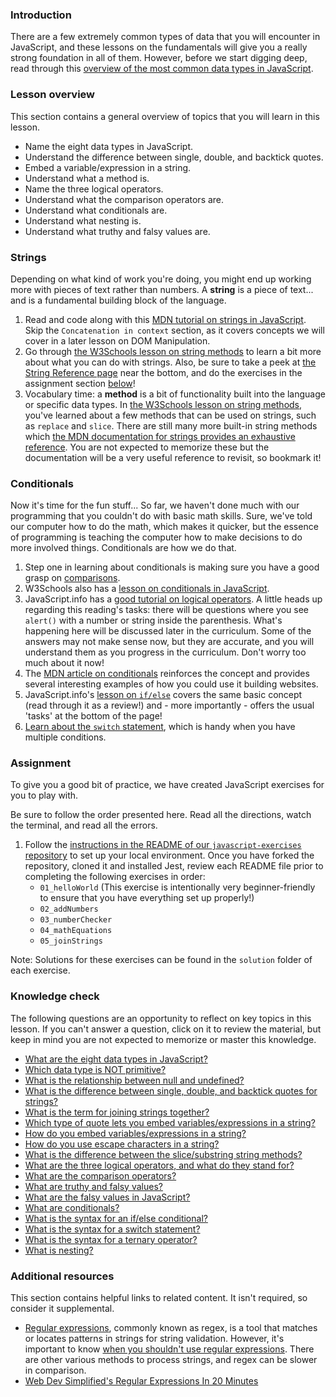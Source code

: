 ### Introduction

There are a few extremely common types of data that you will encounter in JavaScript, and these lessons on the fundamentals will give you a really strong foundation in all of them. However, before we start digging deep, read through this [overview of the most common data types in JavaScript](http://javascript.info/types).

### Lesson overview

This section contains a general overview of topics that you will learn in this lesson.

- Name the eight data types in JavaScript.
- Understand the difference between single, double, and backtick quotes.
- Embed a variable/expression in a string.
- Understand what a method is.
- Name the three logical operators.
- Understand what the comparison operators are.
- Understand what conditionals are.
- Understand what nesting is.
- Understand what truthy and falsy values are.

### Strings

Depending on what kind of work you're doing, you might end up working more with pieces of text rather than numbers. A **string** is a piece of text... and is a fundamental building block of the language.

1. Read and code along with this [MDN tutorial on strings in JavaScript](https://developer.mozilla.org/en-US/docs/Learn/JavaScript/First_steps/Strings). Skip the `Concatenation in context` section, as it covers concepts we will cover in a later lesson on DOM Manipulation.
1. Go through [the W3Schools lesson on string methods](https://www.w3schools.com/js/js_string_methods.asp) to learn a bit more about what you can do with strings. Also, be sure to take a peek at [the String Reference page](https://www.w3schools.com/jsref/jsref_obj_string.asp) near the bottom, and do the exercises in the assignment section [below](#assignment)!
1. Vocabulary time: a **method** is a bit of functionality built into the language or specific data types. In [the W3Schools lesson on string methods](https://www.w3schools.com/js/js_string_methods.asp), you've learned about a few methods that can be used on strings, such as `replace` and `slice`. There are still many more built-in string methods which [the MDN documentation for strings provides an exhaustive reference](https://developer.mozilla.org/en-US/docs/Web/JavaScript/Reference/Global_Objects/String). You are not expected to memorize these but the documentation will be a very useful reference to revisit, so bookmark it!

### Conditionals

Now it's time for the fun stuff...  So far, we haven't done much with our programming that you couldn't do with basic math skills. Sure, we've told our computer how to do the math, which makes it quicker, but the essence of programming is teaching the computer how to make decisions to do more involved things. Conditionals are how we do that.

1. Step one in learning about conditionals is making sure you have a good grasp on [comparisons](http://javascript.info/comparison).
1. W3Schools also has a [lesson on conditionals in JavaScript](https://www.w3schools.com/js/js_if_else.asp).
1. JavaScript.info has a [good tutorial on logical operators](http://javascript.info/logical-operators). A little heads up regarding this reading's tasks: there will be questions where you see `alert()` with a number or string inside the parenthesis. What's happening here will be discussed later in the curriculum. Some of the answers may not make sense now, but they are accurate, and you will understand them as you progress in the curriculum. Don't worry too much about it now!
1. The [MDN article on conditionals](https://developer.mozilla.org/en-US/docs/Learn/JavaScript/Building_blocks/conditionals) reinforces the concept and provides several interesting examples of how you could use it building websites.
1. JavaScript.info's [lesson on `if/else`](http://javascript.info/ifelse) covers the same basic concept \(read through it as a review!\) and - more importantly - offers the usual 'tasks' at the bottom of the page!
1. [Learn about the `switch` statement](https://javascript.info/switch), which is handy when you have multiple conditions.

### Assignment

<div class="lesson-content__panel" markdown="1">

To give you a good bit of practice, we have created JavaScript exercises for you to play with.

Be sure to follow the order presented here. Read all the directions, watch the terminal, and read all the errors.

1. Follow the [instructions in the README of our `javascript-exercises` repository](https://github.com/TheOdinProject/javascript-exercises#how-to-use-these-exercises) to set up your local environment. Once you have forked the repository, cloned it and installed Jest, review each README file prior to completing the following exercises in order:
    - `01_helloWorld` (This exercise is intentionally very beginner-friendly to ensure that you have everything set up properly!)
    - `02_addNumbers`
    - `03_numberChecker`
    - `04_mathEquations`
    - `05_joinStrings`

Note: Solutions for these exercises can be found in the `solution` folder of each exercise.

</div>

### Knowledge check

The following questions are an opportunity to reflect on key topics in this lesson. If you can't answer a question, click on it to review the material, but keep in mind you are not expected to memorize or master this knowledge.

- [What are the eight data types in JavaScript?](https://javascript.info/types#summary)
- [Which data type is NOT primitive?](https://javascript.info/types#objects-and-symbols)
- [What is the relationship between null and undefined?](https://javascript.info/types#the-null-value)
- [What is the difference between single, double, and backtick quotes for strings?](https://developer.mozilla.org/en-US/docs/Learn/JavaScript/First_steps/Strings#single_quotes_double_quotes_and_backticks)
- [What is the term for joining strings together?](https://developer.mozilla.org/en-US/docs/Learn/JavaScript/First_steps/Strings#embedding_javascript)
- [Which type of quote lets you embed variables/expressions in a string?](https://developer.mozilla.org/en-US/docs/Learn/JavaScript/First_steps/Strings#embedding_javascript)
- [How do you embed variables/expressions in a string?](https://developer.mozilla.org/en-US/docs/Learn/JavaScript/First_steps/Strings#embedding_javascript)
- [How do you use escape characters in a string?](https://developer.mozilla.org/en-US/docs/Learn/JavaScript/First_steps/Strings#including_quotes_in_strings)
- [What is the difference between the slice/substring string methods?](https://www.w3schools.com/js/js_string_methods.asp)
- [What are the three logical operators, and what do they stand for?](http://javascript.info/logical-operators)
- [What are the comparison operators?](https://javascript.info/comparison)
- [What are truthy and falsy values?](https://javascript.info/ifelse#boolean-conversion)
- [What are the falsy values in JavaScript?](https://javascript.info/ifelse#boolean-conversion)
- [What are conditionals?](https://www.w3schools.com/js/js_if_else.asp)
- [What is the syntax for an if/else conditional?](https://developer.mozilla.org/en-US/docs/Learn/JavaScript/Building_blocks/conditionals#basic_if...else_syntax)
- [What is the syntax for a switch statement?](https://developer.mozilla.org/en-US/docs/Learn/JavaScript/Building_blocks/conditionals#switch_statements)
- [What is the syntax for a ternary operator?](https://developer.mozilla.org/en-US/docs/Learn/JavaScript/Building_blocks/conditionals#ternary_operator)
- [What is nesting?](https://developer.mozilla.org/en-US/docs/Learn/JavaScript/Building_blocks/conditionals#nesting_if...else)

### Additional resources

This section contains helpful links to related content. It isn't required, so consider it supplemental.

- [Regular expressions](https://developer.mozilla.org/en-US/docs/Web/JavaScript/Guide/Regular_Expressions), commonly known as regex, is a tool that matches or locates patterns in strings for string validation. However, it's important to know [when you shouldn't use regular expressions](https://softwareengineering.stackexchange.com/questions/113237/when-you-should-not-use-regular-expressions). There are other various methods to process strings, and regex can be slower in comparison.
- [Web Dev Simplified's Regular Expressions In 20 Minutes](https://www.youtube.com/watch?v=rhzKDrUiJVk)
